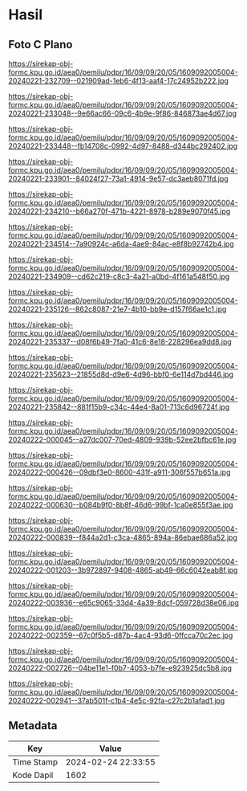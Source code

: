 # Hasil

## Foto C Plano

https://sirekap-obj-formc.kpu.go.id/aea0/pemilu/pdpr/16/09/09/20/05/1609092005004-20240221-232709--021909ad-1eb6-4f13-aaf4-17c24952b222.jpg

https://sirekap-obj-formc.kpu.go.id/aea0/pemilu/pdpr/16/09/09/20/05/1609092005004-20240221-233048--9e66ac66-09c6-4b9e-9f86-846873ae4d67.jpg

https://sirekap-obj-formc.kpu.go.id/aea0/pemilu/pdpr/16/09/09/20/05/1609092005004-20240221-233448--fb14708c-0992-4d97-8488-d344bc292402.jpg

https://sirekap-obj-formc.kpu.go.id/aea0/pemilu/pdpr/16/09/09/20/05/1609092005004-20240221-233901--84024f27-73a1-4914-9e57-dc3aeb8071fd.jpg

https://sirekap-obj-formc.kpu.go.id/aea0/pemilu/pdpr/16/09/09/20/05/1609092005004-20240221-234210--b66a270f-471b-4221-8978-b289e9070f45.jpg

https://sirekap-obj-formc.kpu.go.id/aea0/pemilu/pdpr/16/09/09/20/05/1609092005004-20240221-234514--7a90924c-a6da-4ae9-84ac-e8f8b92742b4.jpg

https://sirekap-obj-formc.kpu.go.id/aea0/pemilu/pdpr/16/09/09/20/05/1609092005004-20240221-234909--cd62c219-c8c3-4a21-a0bd-4f161a548f50.jpg

https://sirekap-obj-formc.kpu.go.id/aea0/pemilu/pdpr/16/09/09/20/05/1609092005004-20240221-235126--862c8087-21e7-4b10-bb9e-d157f66ae1c1.jpg

https://sirekap-obj-formc.kpu.go.id/aea0/pemilu/pdpr/16/09/09/20/05/1609092005004-20240221-235337--d08f6b49-7fa0-41c6-8e18-228296ea9dd8.jpg

https://sirekap-obj-formc.kpu.go.id/aea0/pemilu/pdpr/16/09/09/20/05/1609092005004-20240221-235623--21855d8d-d9e6-4d96-bbf0-6e114d7bd446.jpg

https://sirekap-obj-formc.kpu.go.id/aea0/pemilu/pdpr/16/09/09/20/05/1609092005004-20240221-235842--881f15b9-c34c-44e4-8a01-713c6d96724f.jpg

https://sirekap-obj-formc.kpu.go.id/aea0/pemilu/pdpr/16/09/09/20/05/1609092005004-20240222-000045--a27dc007-70ed-4809-939b-52ee2bfbc61e.jpg

https://sirekap-obj-formc.kpu.go.id/aea0/pemilu/pdpr/16/09/09/20/05/1609092005004-20240222-000426--09dbf3e0-8600-431f-a911-306f557b651a.jpg

https://sirekap-obj-formc.kpu.go.id/aea0/pemilu/pdpr/16/09/09/20/05/1609092005004-20240222-000630--b084b9f0-8b8f-46d6-99bf-1ca0e855f3ae.jpg

https://sirekap-obj-formc.kpu.go.id/aea0/pemilu/pdpr/16/09/09/20/05/1609092005004-20240222-000839--f844a2d1-c3ca-4865-894a-86ebae686a52.jpg

https://sirekap-obj-formc.kpu.go.id/aea0/pemilu/pdpr/16/09/09/20/05/1609092005004-20240222-001203--3b972897-9408-4865-ab49-66c6042eab8f.jpg

https://sirekap-obj-formc.kpu.go.id/aea0/pemilu/pdpr/16/09/09/20/05/1609092005004-20240222-003936--e65c9065-33d4-4a39-8dcf-059728d38e06.jpg

https://sirekap-obj-formc.kpu.go.id/aea0/pemilu/pdpr/16/09/09/20/05/1609092005004-20240222-002359--67c0f5b5-d87b-4ac4-93d6-0ffcca70c2ec.jpg

https://sirekap-obj-formc.kpu.go.id/aea0/pemilu/pdpr/16/09/09/20/05/1609092005004-20240222-002726--04be11e1-f0b7-4053-b7fe-e923925dc5b8.jpg

https://sirekap-obj-formc.kpu.go.id/aea0/pemilu/pdpr/16/09/09/20/05/1609092005004-20240222-002941--37ab501f-c1b4-4e5c-92fa-c27c2b1afad1.jpg


## Metadata

| Key        | Value               |
| ---------- | ------------------- |
| Time Stamp | 2024-02-24 22:33:55 |
| Kode Dapil | 1602                |



